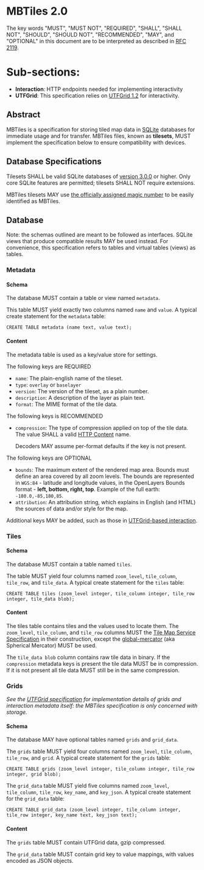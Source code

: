 # MBTiles 2.0

The key words "MUST", "MUST NOT", "REQUIRED", "SHALL", "SHALL NOT",
"SHOULD", "SHOULD NOT", "RECOMMENDED", "MAY", and "OPTIONAL" in
this document are to be interpreted as described in [RFC 2119](https://www.ietf.org/rfc/rfc2119.txt).

# Sub-sections:

* **Interaction**: HTTP endpoints needed for implementing interactivity
* **UTFGrid**: This specification relies on [UTFGrid 1.2](https://github.com/mapbox/utfgrid-spec) for interactivity.

## Abstract

MBTiles is a specification for storing tiled map data in
[SQLite](http://sqlite.org/) databases for immediate usage and for transfer.
MBTiles files, known as **tilesets**, MUST implement the specification below
to ensure compatibility with devices.

## Database Specifications

Tilesets SHALL be valid SQLite databases of
[version 3.0.0](http://sqlite.org/formatchng.html) or higher.
Only core SQLite features are permitted; tilesets SHALL NOT require extensions.

MBTiles tilesets MAY use [the officially assigned magic number](http://www.sqlite.org/src/artifact?ci=trunk&filename=magic.txt)
to be easily identified as MBTiles.

## Database

Note: the schemas outlined are meant to be followed as interfaces.
SQLite views that produce compatible results MAY be used instead.
For convenience, this specification refers to tables and virtual
tables (views) as tables.

### Metadata

#### Schema

The database MUST contain a table or view named `metadata`.

This table MUST yield exactly two columns named `name` and
`value`. A typical create statement for the `metadata` table:

    CREATE TABLE metadata (name text, value text);

#### Content

The metadata table is used as a key/value store for settings.

The following keys are REQUIRED

* `name`: The plain-english name of the tileset.
* `type`: `overlay` or `baselayer`
* `version`: The version of the tileset, as a plain number.
* `description`: A description of the layer as plain text.
* `format`: The MIME format of the tile data.

The following keys is RECOMMENDED

* `compression`: The type of compression applied on top of the tile data. The value SHALL a valid [HTTP Content](http://www.iana.org/assignments/http-parameters/http-parameters.xhtml#content-coding) name.

  Decoders MAY assume per-format defaults if the key is not present.

The following keys are OPTIONAL

* `bounds`: The maximum extent of the rendered map area. Bounds must define an
  area covered by all zoom levels. The bounds are represented in `WGS:84` -
  latitude and longitude values, in the OpenLayers Bounds format -
  **left, bottom, right, top**. Example of the full earth: `-180.0,-85,180,85`.
* `attribution`: An attribution string, which explains in English (and HTML) the sources of
  data and/or style for the map.

Additional keys MAY be added, such as those in [UTFGrid-based interaction](https://github.com/mapbox/utfgrid-spec).

### Tiles

#### Schema

The database MUST contain a table named `tiles`.

The table MUST yield four columns named `zoom_level`, `tile_column`,
`tile_row`, and `tile_data`. A typical create statement for the `tiles` table:

    CREATE TABLE tiles (zoom_level integer, tile_column integer, tile_row integer, tile_data blob);

#### Content

The tiles table contains tiles and the values used to locate them.
The `zoom_level`, `tile_column`, and `tile_row` columns MUST the
[Tile Map Service Specification](http://wiki.osgeo.org/wiki/Tile_Map_Service_Specification) in
their construction, except the [global-mercator](http://wiki.osgeo.org/wiki/Tile_Map_Service_Specification#global-mercator) (aka Spherical Mercator) MUST be used.

The `tile_data blob` column contains raw tile data in binary. If the `compression` metadata keys is present the tile data MUST be in compression. If it is not present all tile data MUST still be in the same compression.

### Grids

_See the [UTFGrid specification](https://github.com/mapbox/utfgrid-spec) for
implementation details of grids and interaction metadata itself: the MBTiles
specification is only concerned with storage._

#### Schema

The database MAY have optional tables named `grids` and `grid_data`.

The `grids` table MUST yield four columns named `zoom_level`, `tile_column`,
`tile_row`, and `grid`. A typical create statement for the `grids` table:

    CREATE TABLE grids (zoom_level integer, tile_column integer, tile_row integer, grid blob);

The `grid_data` table MUST yield five columns named `zoom_level`, `tile_column`,
`tile_row`, `key_name`, and `key_json`. A typical create statement for the `grid_data` table:

    CREATE TABLE grid_data (zoom_level integer, tile_column integer, tile_row integer, key_name text, key_json text);

#### Content

The `grids` table MUST contain UTFGrid data, gzip compressed.

The `grid_data` table MUST contain grid key to value mappings, with values encoded
as JSON objects.
